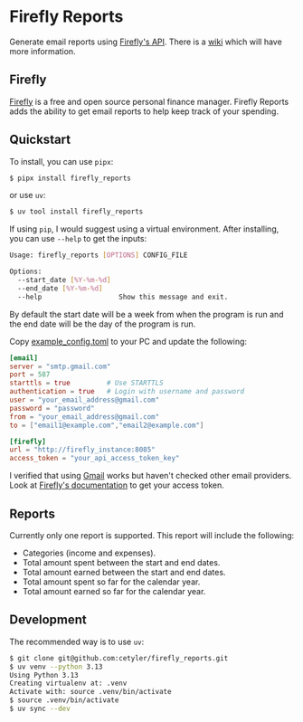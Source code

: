 # Firefly Reports

Generate email reports using [Firefly's API](https://api-docs.firefly-iii.org).
There is a [wiki](https://github.com/cetyler/firefly_reports/wiki) which will
have more information.

## Firefly

[Firefly](https://www.firefly-iii.org) is a free and open source personal
finance manager.
Firefly Reports adds the ability to get email reports to help keep track of
your spending.

## Quickstart

To install, you can use `pipx`:

```bash
$ pipx install firefly_reports
```

or use `uv`:

```bash
$ uv tool install firefly_reports
```

If using `pip`, I would suggest using a virtual environment.
After installing, you can use `--help` to get the inputs:

```bash
Usage: firefly_reports [OPTIONS] CONFIG_FILE

Options:
  --start_date [%Y-%m-%d]
  --end_date [%Y-%m-%d]
  --help                   Show this message and exit.
```

By default the start date will be a week from when the program is run and the
end date will be the day of the program is run.

Copy [example_config.toml](https://github.com/cetyler/firefly_reports/blob/main/example_config.toml)
to your PC and update the following:

```toml
[email]
server = "smtp.gmail.com"
port = 587
starttls = true         # Use STARTTLS
authentication = true   # Login with username and password
user = "your_email_address@gmail.com"
password = "password"
from = "your_email_address@gmail.com"
to = ["email1@example.com","email2@example.com"]

[firefly]
url = "http://firefly_instance:8085"
access_token = "your_api_access_token_key"
```

I verified that using [Gmail](https://gmail.com) works but haven't checked other email
providers.
Look at [Firefly's documentation](https://docs.firefly-iii.org/how-to/firefly-iii/features/api/)
to get your access token.

## Reports

Currently only one report is supported.
This report will include the following:

- Categories (income and expenses).
- Total amount spent between the start and end dates.
- Total amount earned between the start and end dates.
- Total amount spent so far for the calendar year.
- Total amount earned so far for the calendar year.

## Development

The recommended way is to use `uv`:

```bash
$ git clone git@github.com:cetyler/firefly_reports.git
$ uv venv --python 3.13
Using Python 3.13
Creating virtualenv at: .venv
Activate with: source .venv/bin/activate
$ source .venv/bin/activate
$ uv sync --dev
```
